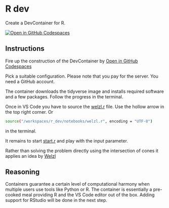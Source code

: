 # R dev

Create a DevContainer for R.

[![Open in GitHub Codespaces](https://github.com/codespaces/badge.svg)](https://codespaces.new/tschm/r_dev)

## Instructions

Fire up the construction of the DevContainer by [Open in GitHub Codespaces](https://codespaces.new/tschm/r_dev)

Pick a suitable configuration. Please note that you pay for the server.
You need a GitHub account.

The container downloads the tidyverse image and installs required software and a few packages.
Follow the progress in the terminal.

Once in VS Code you have to source the [welzl.r](notebooks/welzl.r) file. Use the hollow arrow in the top right corner. Or

```bash
source("/workspaces/r_dev/notebooks/welzl.r", encoding = "UTF-8")
```

in the terminal.

It remains to start [start.r](notebooks/start.r) and play with the input parameter.

Rather than solving the problem directly using the intersection of cones it applies an idea by [Welzl](https://en.wikipedia.org/wiki/Emo_Welzl)

## Reasoning

Containers guarantee a certain level of computational harmony when multiple users use tools like Python or R.
The container is essentially a pre-cooked meal providing R and the VS Code editor out of the box. Adding support
for RStudio will be done in the next step.
